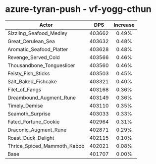 # azure-tyran-push - vf-yogg-cthun
| Actor | DPS | Increase |
|---|:---:|:---:|
|Sizzling_Seafood_Medley|403662|0.49%|
|Great_Cerulean_Sea|403632|0.48%|
|Aromatic_Seafood_Platter|403628|0.48%|
|Revenge_Served_Cold|403566|0.46%|
|Thousandbone_Tongueslicer|403560|0.46%|
|Feisty_Fish_Sticks|403503|0.45%|
|Salt_Baked_Fishcake|403321|0.40%|
|Filet_of_Fangs|403168|0.36%|
|Dreambound_Augment_Rune|403149|0.36%|
|Timely_Demise|403110|0.35%|
|Seamoth_Surprise|403033|0.33%|
|Fated_Fortune_Cookie|402964|0.31%|
|Draconic_Augment_Rune|402871|0.29%|
|Roast_Duck_Delight|402115|0.10%|
|Thrice_Spiced_Mammoth_Kabob|402021|0.08%|
|Base|401707|0.00%|
